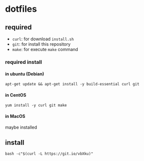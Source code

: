 # dotfiles
## required
* `curl`: for download `install.sh`
* `git`: for install this repository
* `make`: for execute `make` command

### required install
#### in ubuntu (Debian)
`apt-get update && apt-get install -y build-essential curl git`

#### in CentOS
`yum install -y curl git make`

#### in MacOS
maybe installed

## install
`bash -c"$(curl -L https://git.io/vbXku)"`
